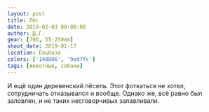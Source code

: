 ```yaml
---
layout: post
title: Пёс
date: 2019-02-03 00:00:00
author: Д.Г.
gear: [70D, 55-250mm]
shoot_date: 2019-01-17
location: Ёльбаза
colors: ['140806', '9ed7fc']
tags: [животные, собаки]
---
```

И ещё один деревенский пёсель. Этот фоткаться не хотел, сотрудничать отказывался и вообще. Однако же, всё равно был заловлен, и не таких несговорчивых залавливали.
